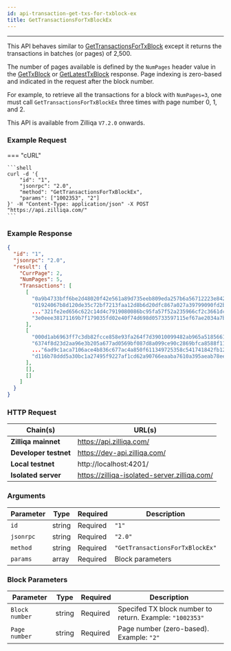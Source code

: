 ```yaml
---
id: api-transaction-get-txs-for-txblock-ex
title: GetTransactionsForTxBlockEx
---
```


---

This API behaves similar to
[GetTransactionsForTxBlock](api-transaction-get-txs-for-txblock.md) except it
returns the transactions in batches (or pages) of 2,500.

The number of pages available is defined by the `NumPages` header value in the
[GetTxBlock](api/blockchain-related-methods/api-blockchain-get-tx-block) or
[GetLatestTxBlock](api/blockchain-related-methods/api-blockchain-get-latest-tx-block) response. Page
indexing is zero-based and indicated in the request after the block number.

For example, to retrieve all the transactions for a block with `NumPages=3`, one
must call `GetTransactionsForTxBlockEx` three times with page number 0, 1,
and 2.

This API is available from Zilliqa `V7.2.0` onwards.

### Example Request

=== "cURL"

    ```shell
    curl -d '{
        "id": "1",
        "jsonrpc": "2.0",
        "method": "GetTransactionsForTxBlockEx",
        "params": ["1002353", "2"]
    }' -H "Content-Type: application/json" -X POST "https://api.zilliqa.com/"
    ```

### Example Response

```json
{
  "id": "1",
  "jsonrpc": "2.0",
  "result": {
    "CurrPage": 2,
    "NumPages": 5,
    "Transactions": [
      [
        "0a9b4733bff6be2d48020f42e561a89d735eeb809eda257b6a56712223e842eb",
        "01924067b8d120de35c72bf7213faa12d8b6d20dfc867a027a39799090fd2bad",
        ..."321fe2ed656c622c14d4c7919080086bc95fa57f52a235966cf2c3661dc2fbc5",
        "3e0eee38171169b7f179035fd02e40f74d698d05733597115ef67ae2034a7b48"
      ],
      [
        "000d1ab6963ff7c3db82fcce858e93fa264f7d39010099482ab965a518566195",
        "6374f8d23d2aa96e3b205a677ad0569bf087d8a099ce90c2869bfca8588f11eb",
        ..."6ad9c1aca7106ace4b836c677ac4a850f611349725358c541741842fb12b4d8d",
        "d116b78ddd5a30bc1a27495f9227af1cd62a90766eaaba7610a395aeab78ee10"
      ],
      [],
      []
    ]
  }
}
```

### HTTP Request

| Chain(s)              | URL(s)                                       |
| --------------------- | -------------------------------------------- |
| **Zilliqa mainnet**   | https://api.zilliqa.com/                     |
| **Developer testnet** | https://dev-api.zilliqa.com/                 |
| **Local testnet**     | http://localhost:4201/                       |
| **Isolated server**   | https://zilliqa-isolated-server.zilliqa.com/ |

### Arguments

| Parameter | Type   | Required | Description                     |
| --------- | ------ | -------- | ------------------------------- |
| `id`      | string | Required | `"1"`                           |
| `jsonrpc` | string | Required | `"2.0"`                         |
| `method`  | string | Required | `"GetTransactionsForTxBlockEx"` |
| `params`  | array  | Required | Block parameters                |

### Block Parameters

| Parameter      | Type   | Required | Description                                              |
| -------------- | ------ | -------- | -------------------------------------------------------- |
| `Block number` | string | Required | Specifed TX block number to return. Example: `"1002353"` |
| `Page number`  | string | Required | Page number (zero-based). Example: `"2"`                 |
